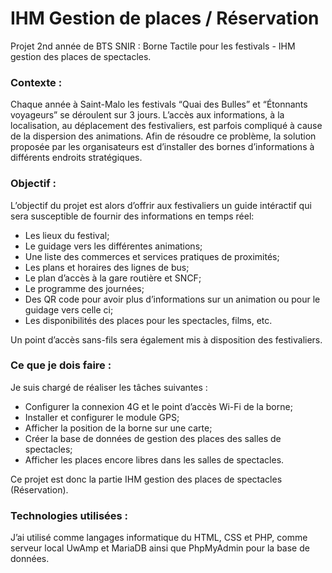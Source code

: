 # IHM Gestion de places / Réservation

Projet 2nd année de BTS SNIR : Borne Tactile pour les festivals - IHM gestion des places de spectacles.

### Contexte : 

Chaque année à Saint-Malo les festivals “Quai des Bulles” et “Étonnants voyageurs” se déroulent sur 3 jours.
L’accès aux informations, à la localisation, au déplacement des festivaliers, est parfois compliqué à cause de la dispersion des animations.
Afin de résoudre ce problème, la solution proposée par les organisateurs est d’installer des bornes d’informations à différents endroits stratégiques.

### Objectif :

L’objectif du projet est alors d’offrir aux festivaliers un guide intéractif qui sera susceptible de fournir des informations en temps réel:

- Les lieux du festival;
- Le guidage vers les différentes animations;
- Une liste des commerces et services pratiques de proximités;
- Les plans et horaires des lignes de bus;
- Le plan d’accès à la gare routière et SNCF;
- Le programme des journées;
- Des QR code pour avoir plus d’informations sur un animation ou pour le guidage vers celle ci;
- Les disponibilités des places pour les spectacles, films, etc.

Un point d’accès sans-fils sera également mis à disposition des festivaliers.

### Ce que je dois faire : 

Je suis chargé de réaliser les tâches suivantes :

- Configurer la connexion 4G et le point d’accès Wi-Fi de la borne;
- Installer et configurer le module GPS;
- Afficher la position de la borne sur une carte;
- Créer la base de données de gestion des places des salles de spectacles;
- Afficher les places encore libres dans les salles de spectacles.

Ce projet est donc la partie IHM gestion des places de spectacles (Réservation).

### Technologies utilisées :

J’ai utilisé comme langages informatique du HTML, CSS et PHP, comme serveur local UwAmp et MariaDB ainsi que PhpMyAdmin pour la base de données.
